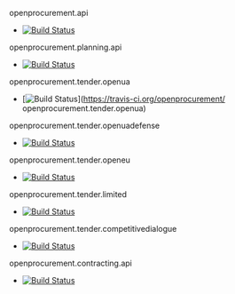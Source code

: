 openprocurement.api 
- [![Build Status](https://travis-ci.org/openprocurement/openprocurement.api.svg?branch=production)](https://travis-ci.org/openprocurement/openprocurement.api)

openprocurement.planning.api
- [![Build Status](https://travis-ci.org/openprocurement/openprocurement.planning.api.svg?branch=production)](https://travis-ci.org/openprocurement/openprocurement.planning.api)

 openprocurement.tender.openua
- [![Build Status](https://travis-ci.org/openprocurement/openprocurement.tender.openua.svg?branch=production)](https://travis-ci.org/openprocurement/ openprocurement.tender.openua)

 openprocurement.tender.openuadefense
- [![Build Status](https://travis-ci.org/openprocurement/openprocurement.tender.openuadefense.svg?branch=production)](https://travis-ci.org/openprocurement/openprocurement.tender.openuadefense)

openprocurement.tender.openeu 
- [![Build Status](https://travis-ci.org/openprocurement/openprocurement.tender.openeu.svg?branch=production)](https://travis-ci.org/openprocurement/openprocurement.tender.openeu)

openprocurement.tender.limited
- [![Build Status](https://travis-ci.org/openprocurement/openprocurement.tender.limited.svg?branch=production)](https://travis-ci.org/openprocurement/openprocurement.tender.limited)

openprocurement.tender.competitivedialogue
- [![Build Status](https://travis-ci.org/openprocurement/openprocurement.tender.competitivedialogue.svg?branch=production)](https://travis-ci.org/openprocurement/openprocurement.tender.competitivedialogue)

openprocurement.contracting.api
- [![Build Status](https://travis-ci.org/openprocurement/openprocurement.contracting.api.svg?branch=production)](https://travis-ci.org/openprocurement.contracting.api)
